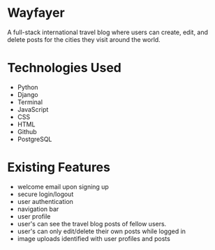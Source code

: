# Wayfayer

A full-stack international travel blog where users can create, edit, and delete posts for the cities they visit around the world.

# Technologies Used

- Python
- Django
- Terminal
- JavaScript
- CSS
- HTML
- Github
- PostgreSQL

# Existing Features

- welcome email upon signing up
- secure login/logout
- user authentication
- navigation bar
- user profile 
- user's can see the travel blog posts of fellow users.
- user's can only edit/delete their own posts while logged in
- image uploads identified with user profiles and posts





